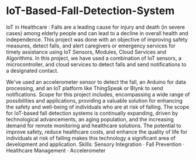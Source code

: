 # IoT-Based-Fall-Detection-System
IoT in Healthcare : Falls are a leading cause for injury and death (in severe cases) among elderly people and can lead to a decline in overall health and independence. 
This project was done with an objective of improving safety measures, detect falls, and alert caregivers or emergency services for timely assistance using IoT Sensors, Modules, Cloud Services and Algorithms.
In this project, we have used a combination of IoT sensors, a microcontroller, and cloud services to detect falls and send notifications to a designated contact. 

We've used an accelerometer sensor to detect the fall, an Arduino for data processing, and an IoT platform like ThingSpeak or Blynk to send notifications.
Scope for this project includes, encompassing a wide range of possibilities and applications, providing a valuable solution for enhancing the safety and well-being of individuals who are at risk of falling.
The scope for IoT-based fall detection systems is continually expanding, driven by technological advancements, an aging population, and the increasing demand for remote monitoring and healthcare solutions. The potential to improve safety, reduce healthcare costs, and enhance the quality of life for individuals at risk of falling makes this technology a significant area of development and application.
Skills: Sensory Integration · Fall Prevention · Healthcare Management · Accelerometer
